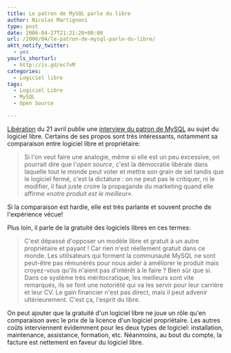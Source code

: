 ```yaml
---
title: Le patron de MySQL parle du libre
author: Nicolas Martignoni
type: post
date: 2006-04-27T21:21:20+00:00
url: /2006/04/le-patron-de-mysql-parle-du-libre/
aktt_notify_twitter:
  - yes
yourls_shorturl:
  - http://is.gd/ec7vM
categories:
  - Logiciel libre
tags:
  - Logiciel Libre
  - MySQL
  - Open Source

---
```

<a href="http://www.liberation.fr/" target="_blank">Libération</a> du 21 avril publie une <a href="http://www.liberation.fr/page.php?Article=376412" target="_blank">interview du patron de MySQL</a> au sujet du logiciel libre. Certains de ses propos sont très intéressants, notamment sa comparaison entre logiciel libre et propriétaire:

> Si l'on veut faire une analogie, même si elle est un peu excessive, on pourrait dire que l'_open source_, c'est la démocratie libérale dans laquelle tout le monde peut voter et mettre son grain de sel tandis que le logiciel fermé, c'est la dictature : on ne peut pas le critiquer, ni le modifier, il faut juste croire la propagande du marketing quand elle affirme _«notre produit est le meilleur»_.

Si la comparaison est hardie, elle est très parlante et souvent proche de l'expérience vécue!

Plus loin, il parle de la gratuité des logiciels libres en ces termes:

> C'est dépassé d'opposer un modèle libre et gratuit à un autre propriétaire et payant ! Car rien n'est réellement gratuit dans ce monde. Les utilisateurs qui forment la communauté MySQL ne sont peut-être pas rémunérés pour nous aider à améliorer le produit mais croyez-vous qu'ils n'aient pas d'intérêt à le faire ? Bien sûr que si. Dans ce système très méritocratique, les meilleurs sont vite remarqués, ils se font une notoriété qui va les servir pour leur carrière et leur CV. Le gain financier n'est pas direct, mais il peut advenir ultérieurement. C'est ça, l'esprit du libre.

On peut ajouter que la gratuité d'un logiciel libre ne joue un rôle qu'en comparaison avec le prix de la licence d'un logiciel propriétaire. Les autres coûts interviennent évidemment pour les deux types de logiciel: installation, maintenance, assistance, formation, etc. Néanmoins, au bout du compte, la facture est nettement en faveur du logiciel libre.